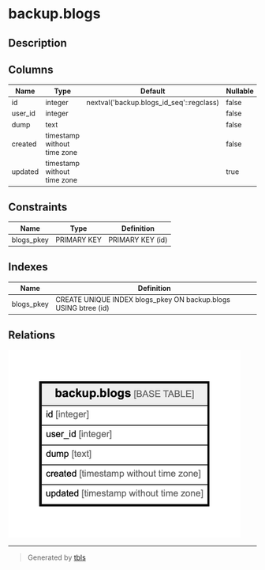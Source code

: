 # backup.blogs

## Description

## Columns

| Name    | Type                        | Default                                  | Nullable | Children | Parents | Comment |
| ------- | --------------------------- | ---------------------------------------- | -------- | -------- | ------- | ------- |
| id      | integer                     | nextval('backup.blogs_id_seq'::regclass) | false    |          |         |         |
| user_id | integer                     |                                          | false    |          |         |         |
| dump    | text                        |                                          | false    |          |         |         |
| created | timestamp without time zone |                                          | false    |          |         |         |
| updated | timestamp without time zone |                                          | true     |          |         |         |

## Constraints

| Name       | Type        | Definition       |
| ---------- | ----------- | ---------------- |
| blogs_pkey | PRIMARY KEY | PRIMARY KEY (id) |

## Indexes

| Name       | Definition                                                      |
| ---------- | --------------------------------------------------------------- |
| blogs_pkey | CREATE UNIQUE INDEX blogs_pkey ON backup.blogs USING btree (id) |

## Relations

![er](backup.blogs.png)

---

> Generated by [tbls](https://github.com/k1LoW/tbls)
